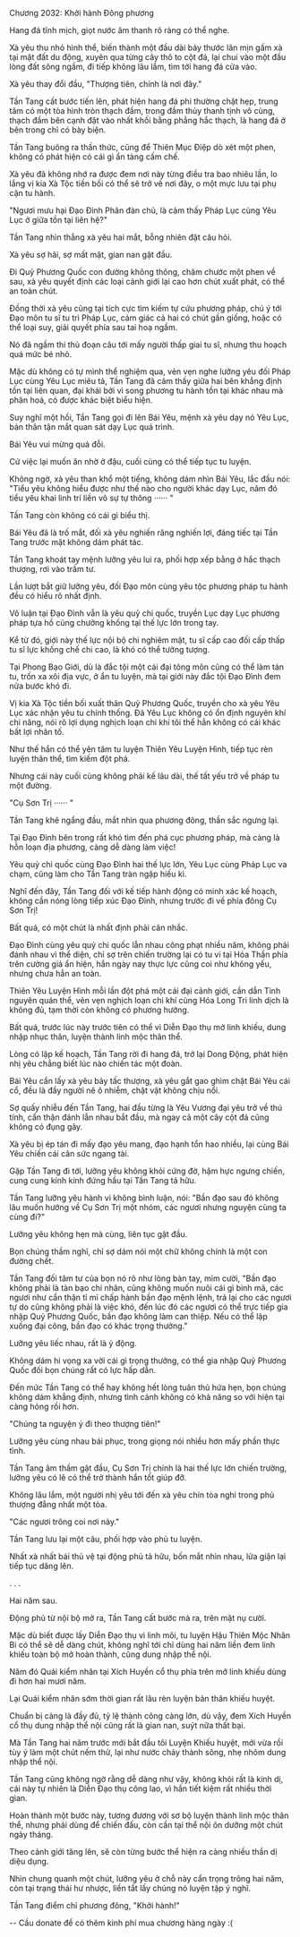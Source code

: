 




Chương 2032: Khởi hành Đông phương


Hang đá tĩnh mịch, giọt nước âm thanh rõ ràng có thể nghe.

Xà yêu thu nhỏ hình thể, biến thành một đầu dài bảy thước lân mịn gấm xà tại mặt đất du động, xuyên qua từng cây thô to cột đá, lại chui vào một đầu lòng đất sông ngầm, đi tiếp không lâu lắm, tìm tới hang đá cửa vào.

Xà yêu thay đổi đầu, "Thượng tiên, chính là nơi đây."

Tần Tang cất bước tiến lên, phát hiện hang đá phi thường chật hẹp, trung tâm có một tòa hình tròn thạch đầm, trong đầm thủy thanh tịnh vô cùng, thạch đầm bên cạnh đặt vào nhất khối bằng phẳng hắc thạch, là hang đá ở bên trong chỉ có bày biện.

Tần Tang buông ra thần thức, cũng để Thiên Mục Điệp dò xét một phen, không có phát hiện có cái gì ẩn tàng cấm chế.

Xà yêu đã không nhớ ra được đem nơi này từng điều tra bao nhiêu lần, lo lắng vị kia Xà Tộc tiền bối có thể sẽ trở về nơi đây, o một mực lưu tại phụ cận tu hành.

"Ngươi mưu hại Đạo Đình Phân đàn chủ, là cảm thấy Pháp Lục cùng Yêu Lục ở giữa tồn tại liên hệ?"

Tần Tang nhìn thẳng xà yêu hai mắt, bỗng nhiên đặt câu hỏi.

Xà yêu sợ hãi, sợ mất mật, gian nan gật đầu.

Đi Quỷ Phương Quốc con đường không thông, châm chước một phen về sau, xà yêu quyết định các loại cảnh giới lại cao hơn chút xuất phát, có thể an toàn chút.

Đồng thời xà yêu cũng tại tích cực tìm kiếm tự cứu phương pháp, chú ý tới Đạo môn tu sĩ tu trì Pháp Lục, cảm giác cả hai có chút gần giống, hoặc có thể loại suy, giải quyết phía sau tai hoạ ngầm.

Nó đã ngầm thi thủ đoạn câu tới mấy người thấp giai tu sĩ, nhưng thu hoạch quá mức bé nhỏ.

Mặc dù không có tự mình thể nghiệm qua, vẻn vẹn nghe lưỡng yêu đối Pháp Lục cùng Yêu Lục miêu tả, Tần Tang đã cảm thấy giữa hai bên khẳng định tồn tại liên quan, đại khái bởi vì song phương tu hành tồn tại khác nhau mà phân hoá, có được khác biệt biểu hiện.

Suy nghĩ một hồi, Tần Tang gọi đi lên Bái Yêu, mệnh xà yêu dạy nó Yêu Lục, bản thân tận mắt quan sát dạy Lục quá trình.

Bái Yêu vui mừng quá đỗi.

Cứ việc lại muốn ăn nhờ ở đậu, cuối cùng có thể tiếp tục tu luyện.

Không ngờ, xà yêu than khổ một tiếng, không dám nhìn Bái Yêu, lắc đầu nói: "Tiểu yêu không hiểu được như thế nào cho người khác dạy Lục, năm đó tiểu yêu khai linh trí liền vô sự tự thông ······ "

Tần Tang còn không có cái gì biểu thị.

Bái Yêu đã là trố mắt, đối xà yêu nghiến răng nghiến lợi, đáng tiếc tại Tần Tang trước mặt không dám phát tác.

Tần Tang khoát tay mệnh lưỡng yêu lui ra, phối hợp xếp bằng ở hắc thạch thượng, rơi vào trầm tư.

Lần lượt bắt giữ lưỡng yêu, đối Đạo môn cùng yêu tộc phương pháp tu hành đều có hiểu rõ nhất định.

Vô luận tại Đạo Đình vẫn là yêu quỷ chi quốc, truyền Lục dạy Lục phương pháp tựa hồ cũng chưởng khống tại thế lực lớn trong tay.

Kể từ đó, giới này thế lực nội bộ chi nghiêm mật, tu sĩ cấp cao đối cấp thấp tu sĩ lực khống chế chi cao, là khó có thể tưởng tượng.

Tại Phong Bạo Giới, dù là đắc tội một cái đại tông môn cũng có thể làm tán tu, trốn xa xôi địa vực, ở ẩn tu luyện, mà tại giới này đắc tội Đạo Đình đem nửa bước khó đi.

Vị kia Xà Tộc tiền bối xuất thân Quỷ Phương Quốc, truyền cho xà yêu Yêu Lục xác nhận yêu tu chính thống. Đã Yêu Lục không có ổn định nguyên khí chi năng, nói rõ lợi dụng nghịch loạn chi khí tôi thể hẳn không có cái khác bất lợi nhân tố.

Như thế hắn có thể yên tâm tu luyện Thiên Yêu Luyện Hình, tiếp tục rèn luyện thân thể, tìm kiếm đột phá.

Nhưng cái này cuối cùng không phải kế lâu dài, thế tất yếu trở về pháp tu một đường.

"Cụ Sơn Trị ······ "

Tần Tang khẽ ngẩng đầu, mắt nhìn qua phương đông, thần sắc ngưng lại.

Tại Đạo Đình bên trong rất khó tìm đến phá cục phương pháp, mà càng là hỗn loạn địa phương, càng dễ dàng làm việc!

Yêu quỷ chi quốc cùng Đạo Đình hai thế lực lớn, Yêu Lục cùng Pháp Lục va chạm, cũng làm cho Tần Tang tràn ngập hiếu kì.

Nghĩ đến đây, Tần Tang đối với kế tiếp hành động có minh xác kế hoạch, không cần nóng lòng tiếp xúc Đạo Đình, nhưng trước đi về phía đông Cụ Sơn Trị!

Bất quá, có một chút là nhất định phải cân nhắc.

Đạo Đình cùng yêu quỷ chi quốc lẫn nhau công phạt nhiều năm, không phải đánh nhau vì thể diện, chỉ sợ trên chiến trường lại có tu vi tại Hóa Thần phía trên cường giả ẩn hiện, hắn ngày nay thực lực cũng coi như không yếu, nhưng chưa hẳn an toàn.

Thiên Yêu Luyện Hình mỗi lần đột phá một cái đại cảnh giới, cần dẫn Tinh nguyên quán thể, vẻn vẹn nghịch loạn chi khí cùng Hóa Long Trì linh dịch là không đủ, tạm thời còn không có phương hướng.

Bất quá, trước lúc này trước tiên có thể vì Diễn Đạo thụ mở linh khiếu, dung nhập nhục thân, luyện thành linh mộc thân thể.

Lòng có lập kế hoạch, Tần Tang rời đi hang đá, trở lại Dong Động, phát hiện nhị yêu chẳng biết lúc nào chiến tác một đoàn.

Bái Yêu cắn lấy xà yêu bảy tấc thượng, xà yêu gắt gao ghìm chặt Bái Yêu cái cổ, đều là đầy người nê ô nhiễm, chật vật không chịu nổi.

Sợ quấy nhiễu đến Tần Tang, hai đầu từng là Yêu Vương đại yêu trở về thú tính, cẩn thận đánh lẫn nhau bắt đầu, mà ngay cả một cây cột đá cũng không có đụng gãy.

Xà yêu bị ép tán đi mấy đạo yêu mang, đạo hạnh tổn hao nhiều, lại cùng Bái Yêu chiến cái cân sức ngang tài.

Gặp Tần Tang đi tới, lưỡng yêu không khỏi cứng đờ, hậm hực ngưng chiến, cung cung kính kính đứng hầu tại Tần Tang tả hữu.

Tần Tang lưỡng yêu hành vi không bình luận, nói: "Bần đạo sau đó không lâu muốn hướng về Cụ Sơn Trị một nhóm, các ngươi nhưng nguyện cùng ta cùng đi?"

Lưỡng yêu không hẹn mà cùng, liên tục gật đầu.

Bọn chúng thầm nghĩ, chỉ sợ dám nói một chữ không chính là một con đường chết.

Tần Tang đối tâm tư của bọn nó rõ như lòng bàn tay, mỉm cười, "Bần đạo không phải là tàn bạo chi nhân, cũng không muốn nuôi cái gì binh mã, các ngươi như cẩn thận tỉ mỉ chấp hành bần đạo mệnh lệnh, trả lại cho các ngươi tự do cũng không phải là việc khó, đến lúc đó các ngươi có thể trực tiếp gia nhập Quỷ Phương Quốc, bần đạo không làm can thiệp. Nếu có thể lập xuống đại công, bần đạo có khác trọng thưởng."

Lưỡng yêu liếc nhau, rất là ý động.

Không dám hi vọng xa vời cái gì trọng thưởng, có thể gia nhập Quỷ Phương Quốc đối bọn chúng rất có lực hấp dẫn.

Đến mức Tần Tang có thể hay không hết lòng tuân thủ hứa hẹn, bọn chúng không dám khẳng định, nhưng tình cảnh không có khả năng so với hiện tại càng hỏng rồi hơn.

"Chúng ta nguyện ý đi theo thượng tiên!"

Lưỡng yêu cùng nhau bái phục, trong giọng nói nhiều hơn mấy phần thực tình.

Tần Tang âm thầm gật đầu, Cụ Sơn Trị chính là hai thế lực lớn chiến trường, lưỡng yêu có lẽ có thể trở thành hắn tốt giúp đỡ.

Không lâu lắm, một người nhị yêu tới đến xà yêu chín tòa nghi trong phủ thượng đẳng nhất một tòa.

"Các ngươi trông coi nơi này."

Tần Tang lưu lại một câu, phối hợp vào phủ tu luyện.

Nhất xà nhất bái thủ vệ tại động phủ tả hữu, bốn mắt nhìn nhau, lửa giận lại tiếp tục dâng lên.

. . .

Hai năm sau.

Động phủ từ nội bộ mở ra, Tần Tang cất bước mà ra, trên mặt nụ cười.

Mặc dù biết được lấy Diễn Đạo thụ vì linh môi, tu luyện Hậu Thiên Mộc Nhân Bi có thể sẽ dễ dàng chút, không nghĩ tới chỉ dùng hai năm liền đem linh khiếu toàn bộ mở hoàn thành, cũng dung nhập thể nội.

Năm đó Quái kiểm nhân tại Xích Huyền cổ thụ phía trên mở linh khiếu dùng đi hơn hai mươi năm.

Lại Quái kiểm nhân sớm thời gian rất lâu rèn luyện bản thân khiếu huyệt.

Chuẩn bị càng là đầy đủ, tỷ lệ thành công càng lớn, dù vậy, đem Xích Huyền cổ thụ dung nhập thể nội cũng rất là gian nan, suýt nữa thất bại.

Mà Tần Tang hai năm trước mới bắt đầu tôi Luyện Khiếu huyệt, mới vừa rồi tùy ý làm một chút nếm thử, lại như nước chảy thành sông, nhẹ nhõm dung nhập thể nội.

Tần Tang cũng không ngờ rằng dễ dàng như vậy, không khỏi rất là kinh dị, cái này tự nhiên là Diễn Đạo thụ công lao, vì hắn tiết kiệm rất nhiều thời gian.

Hoàn thành một bước này, tương đương với sơ bộ luyện thành linh mộc thân thể, nhưng phải dùng để chiến đấu, còn cần tại thể nội ôn dưỡng một chút ngày tháng.

Theo cảnh giới tăng lên, sẽ còn từng bước thể hiện ra càng nhiều thần dị diệu dụng.

Nhìn chung quanh một chút, lưỡng yêu ở chỗ này cẩn trọng trông hai năm, còn tại trạng thái hư nhược, liền tắt lấy chúng nó luyện tập ý nghĩ.

Tần Tang điểm chỉ phương đông, "Khởi hành!"

--
Cầu donate để có thêm kinh phí mua chương hàng ngày :(




